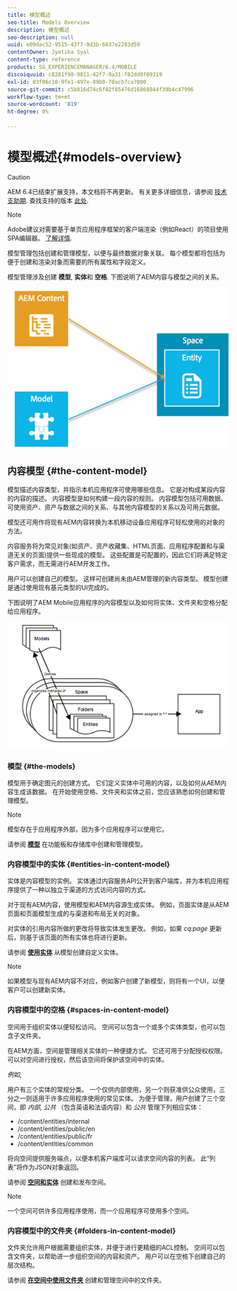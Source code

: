 ```yaml
---
title: 模型概述
seo-title: Models Overview
description: 模型概述
seo-description: null
uuid: e09dac52-9515-43f7-9d3b-6637e2283d59
contentOwner: Jyotika Syal
content-type: reference
products: SG_EXPERIENCEMANAGER/6.4/MOBILE
discoiquuid: c8281f98-9811-42f7-9a31-f82dd0f09319
exl-id: 03f06c10-9fe1-497e-89b0-70acb7ca7800
source-git-commit: c5b816d74c6f02f85476d16868844f39b4c47996
workflow-type: tm+mt
source-wordcount: '819'
ht-degree: 0%

---
```


# 模型概述{#models-overview}

>[!CAUTION]
>
>AEM 6.4已结束扩展支持，本文档将不再更新。 有关更多详细信息，请参阅 [技术支助期](https://helpx.adobe.com/cn/support/programs/eol-matrix.html). 查找支持的版本 [此处](https://experienceleague.adobe.com/docs/).

>[!NOTE]
>
>Adobe建议对需要基于单页应用程序框架的客户端渲染（例如React）的项目使用SPA编辑器。 [了解详情](/help/sites-developing/spa-overview.md).

模型管理包括创建和管理模型，以便与最终数据对象关联。 每个模型都将包括为便于创建和渲染对象而需要的所有属性和字段定义。

模型管理涉及创建 **模型**, **实体**&#x200B;和 **空格**. 下图说明了AEM内容与模型之间的关系。

![chlimage_1-81](assets/chlimage_1-81.png)

## 内容模型 {#the-content-model}

模型描述内容类型，并指示本机应用程序可使用哪些信息。 它是对构成某段内容的内容的描述。 内容模型是如何构建一段内容的规则。 内容模型包括可用数据、可使用资产、资产与数据之间的关系、与其他内容模型的关系以及可用元数据。

模型还可用作将现有AEM内容转换为本机移动设备应用程序可轻松使用的对象的方法。

内容服务将为常见对象(如资产、资产收藏集、HTML页面、应用程序配置和与渠道无关的页面)提供一些现成的模型。 这些配置是可配置的，因此它们将满足特定客户需求，而无需进行AEM开发工作。

用户可以创建自己的模型。 这样可创建尚未由AEM管理的新内容类型。 模型创建是通过使用现有基元类型的UI完成的。

下图说明了AEM Mobile应用程序的内容模型以及如何将实体、文件夹和空格分配给应用程序。

![chlimage_1-82](assets/chlimage_1-82.png)

### 模型 {#the-models}

模型用于确定图元的创建方式。 它们定义实体中可用的内容，以及如何从AEM内容生成该数据。 在开始使用空格、文件夹和实体之前，您应该熟悉如何创建和管理模型。

>[!NOTE]
>
>模型存在于应用程序外部，因为多个应用程序可以使用它。

请参阅 **[模型](/help/mobile/administer-mobile-apps.md)** 在功能板和存储库中创建和管理模型。

### 内容模型中的实体 {#entities-in-content-model}

实体是内容模型的实例。 实体通过内容服务API公开到客户端库，并为本机应用程序提供了一种以独立于渠道的方式访问内容的方式。

对于现有AEM内容，使用模型和AEM内容源生成实体。 例如，页面实体是从AEM页面和页面模型生成的与渠道和布局无关的对象。

对实体的引用内容所做的更改将导致实体发生更改。 例如，如果 *cq:page* 更新后，则基于该页面的所有实体也将进行更新。

请参阅 **[使用实体](/help/mobile/spaces-and-entities.md)** 从模型创建自定义实体。

>[!NOTE]
>
>如果模型与现有AEM内容不对应，例如客户创建了新模型，则将有一个UI，以便客户可以创建新实体。

### 内容模型中的空格 {#spaces-in-content-model}

空间用于组织实体以便轻松访问。 空间可以包含一个或多个实体类型，也可以包含子文件夹。

在AEM方面，空间是管理相关实体的一种便捷方式。 它还可用于分配授权权限。 可以对空间进行授权，然后该空间将保护该空间中的实体。

*例如*,

用户有三个实体的常规分类。 一个仅供内部使用，另一个则获准供公众使用，三分之一则适用于许多应用程序使用的常见实体。 为便于管理，用户创建了三个空间，即 *内部*, *公共* （包含英语和法语内容）和 *公共* 管理下列相应实体：

* /content/entities/internal
* /content/entities/public/en
* /content/entities/public/fr
* /content/entities/common

将向空间提供服务端点，以便本机客户端库可以请求空间内容的列表。 此“列表”将作为JSON对象返回。

请参阅 **[空间和实体](/help/mobile/spaces-and-entities.md)** 创建和发布空间。

>[!NOTE]
>
>一个空间可供许多应用程序使用，而一个应用程序可使用多个空间。

### 内容模型中的文件夹 {#folders-in-content-model}

文件夹允许用户根据需要组织实体，并便于进行更精细的ACL控制。 空间可以包含文件夹，以帮助进一步组织空间的内容和资产。 用户可以在空格下创建自己的层次结构。

请参阅 **[在空间中使用文件夹](/help/mobile/spaces-and-entities.md)** 创建和管理空间中的文件夹。
